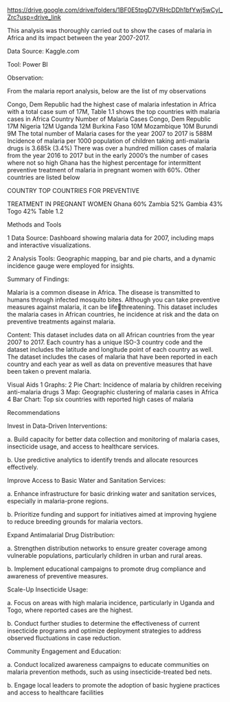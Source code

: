 https://drive.google.com/drive/folders/1BF0E5tpgD7VRHcDDh1bfYwj5wCyl_Zrc?usp=drive_link

This analysis was thoroughly carried out to show the cases of malaria in Africa and its impact between the year 2007-2017.

Data Source: Kaggle.com

Tool: Power BI

Observation: 

From the malaria report analysis, below are the list of my observations

Congo, Dem Republic had the highest case of malaria infestation in Africa with a total case 
sum of 17M, Table 1.1 shows the top countries with malaria cases in Africa
Country Number of Malaria Cases
Congo, Dem Republic 17M
Nigeria 12M
Uganda 12M
Burkina Faso 10M
Mozambique 10M
Burundi 9M
The total number of Malaria cases for the year 2007 to 2017 is 588M
 Incidence of malaria per 1000 population of children taking anti-malaria drugs is 3.685k 
(3.4%)
 There was over a hundred million cases of malaria from the year 2016 to 2017 but in the 
early 2000’s the number of cases where not so high
Ghana has the highest percentage for intermittent preventive treatment of malaria in 
pregnant women with 60%. Other countries are listed below

COUNTRY TOP COUNTRIES FOR PREVENTIVE 


TREATMENT IN PREGNANT WOMEN
Ghana 60%
Zambia 52%
Gambia 43%
Togo 42%
Table 1.2


Methods and Tools

1 Data Source: Dashboard showing malaria data for 2007, including maps and interactive 
visualizations.

2 Analysis Tools: Geographic mapping, bar and pie charts, and a dynamic incidence gauge 
were employed for insights.

Summary of Findings:

Malaria is a common disease in Africa. The disease is transmitted to humans through infected 
mosquito bites. Although you can take preventive measures against malaria, it can be lifethreatening. This dataset includes the malaria cases in African countries, he incidence at risk 
and the data on preventive treatments against malaria.

Content:
This dataset includes data on all African countries from the year 2007 to 2017. Each country 
has a unique ISO-3 country code and the dataset includes the latitude and longitude point of 
each country as well. The dataset includes the cases of malaria that have been reported in each 
country and each year as well as data on preventive measures that have been taken o prevent 
malaria.

Visual Aids
1 Graphs:
2 Pie Chart: Incidence of malaria by children receiving anti-malaria drugs
3 Map: Geographic clustering of malaria cases in Africa
4 Bar Chart: Top six countries with reported high cases of malaria


Recommendations

Invest in Data-Driven Interventions:

a. Build capacity for better data collection and monitoring of malaria cases, 
insecticide usage, and access to healthcare services.

b. Use predictive analytics to identify trends and allocate resources effectively.

Improve Access to Basic Water and Sanitation Services:

a. Enhance infrastructure for basic drinking water and sanitation services, especially 
in malaria-prone regions.

b. Prioritize funding and support for initiatives aimed at improving hygiene to reduce 
breeding grounds for malaria vectors.

Expand Antimalarial Drug Distribution:

a. Strengthen distribution networks to ensure greater coverage among vulnerable 
populations, particularly children in urban and rural areas.

b. Implement educational campaigns to promote drug compliance and awareness of 
preventive measures.

 Scale-Up Insecticide Usage:
 
a. Focus on areas with high malaria incidence, particularly in Uganda and Togo, 
where reported cases are the highest.

b. Conduct further studies to determine the effectiveness of current insecticide 
programs and optimize deployment strategies to address observed fluctuations in 
case reduction.

 Community Engagement and Education:
 
a. Conduct localized awareness campaigns to educate communities on malaria 
prevention methods, such as using insecticide-treated bed nets.

b. Engage local leaders to promote the adoption of basic hygiene practices and access 
to healthcare facilities
 
